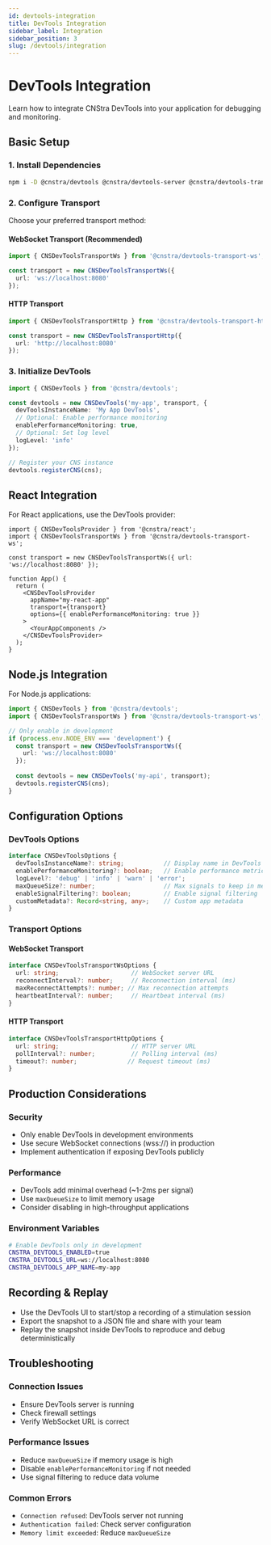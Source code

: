 ```yaml
---
id: devtools-integration
title: DevTools Integration
sidebar_label: Integration
sidebar_position: 3
slug: /devtools/integration
---
```


# DevTools Integration

Learn how to integrate CNStra DevTools into your application for debugging and monitoring.

## Basic Setup

### 1. Install Dependencies

```bash
npm i -D @cnstra/devtools @cnstra/devtools-server @cnstra/devtools-transport-ws
```

### 2. Configure Transport

Choose your preferred transport method:

#### WebSocket Transport (Recommended)
```ts
import { CNSDevToolsTransportWs } from '@cnstra/devtools-transport-ws';

const transport = new CNSDevToolsTransportWs({
  url: 'ws://localhost:8080'
});
```

#### HTTP Transport
```ts
import { CNSDevToolsTransportHttp } from '@cnstra/devtools-transport-http';

const transport = new CNSDevToolsTransportHttp({
  url: 'http://localhost:8080'
});
```

### 3. Initialize DevTools

```ts
import { CNSDevTools } from '@cnstra/devtools';

const devtools = new CNSDevTools('my-app', transport, {
  devToolsInstanceName: 'My App DevTools',
  // Optional: Enable performance monitoring
  enablePerformanceMonitoring: true,
  // Optional: Set log level
  logLevel: 'info'
});

// Register your CNS instance
devtools.registerCNS(cns);
```

## React Integration

For React applications, use the DevTools provider:

```tsx
import { CNSDevToolsProvider } from '@cnstra/react';
import { CNSDevToolsTransportWs } from '@cnstra/devtools-transport-ws';

const transport = new CNSDevToolsTransportWs({ url: 'ws://localhost:8080' });

function App() {
  return (
    <CNSDevToolsProvider 
      appName="my-react-app" 
      transport={transport}
      options={{ enablePerformanceMonitoring: true }}
    >
      <YourAppComponents />
    </CNSDevToolsProvider>
  );
}
```

## Node.js Integration

For Node.js applications:

```ts
import { CNSDevTools } from '@cnstra/devtools';
import { CNSDevToolsTransportWs } from '@cnstra/devtools-transport-ws';

// Only enable in development
if (process.env.NODE_ENV === 'development') {
  const transport = new CNSDevToolsTransportWs({ 
    url: 'ws://localhost:8080' 
  });
  
  const devtools = new CNSDevTools('my-api', transport);
  devtools.registerCNS(cns);
}
```

## Configuration Options

### DevTools Options

```ts
interface CNSDevToolsOptions {
  devToolsInstanceName?: string;           // Display name in DevTools
  enablePerformanceMonitoring?: boolean;   // Enable performance metrics
  logLevel?: 'debug' | 'info' | 'warn' | 'error';
  maxQueueSize?: number;                   // Max signals to keep in memory
  enableSignalFiltering?: boolean;         // Enable signal filtering
  customMetadata?: Record<string, any>;    // Custom app metadata
}
```

### Transport Options

#### WebSocket Transport
```ts
interface CNSDevToolsTransportWsOptions {
  url: string;                    // WebSocket server URL
  reconnectInterval?: number;     // Reconnection interval (ms)
  maxReconnectAttempts?: number; // Max reconnection attempts
  heartbeatInterval?: number;     // Heartbeat interval (ms)
}
```

#### HTTP Transport
```ts
interface CNSDevToolsTransportHttpOptions {
  url: string;                    // HTTP server URL
  pollInterval?: number;          // Polling interval (ms)
  timeout?: number;              // Request timeout (ms)
}
```

## Production Considerations

### Security
- Only enable DevTools in development environments
- Use secure WebSocket connections (wss://) in production
- Implement authentication if exposing DevTools publicly

### Performance
- DevTools add minimal overhead (~1-2ms per signal)
- Use `maxQueueSize` to limit memory usage
- Consider disabling in high-throughput applications

### Environment Variables
```bash
# Enable DevTools only in development
CNSTRA_DEVTOOLS_ENABLED=true
CNSTRA_DEVTOOLS_URL=ws://localhost:8080
CNSTRA_DEVTOOLS_APP_NAME=my-app
```

## Recording & Replay

- Use the DevTools UI to start/stop a recording of a stimulation session
- Export the snapshot to a JSON file and share with your team
- Replay the snapshot inside DevTools to reproduce and debug deterministically

## Troubleshooting

### Connection Issues
- Ensure DevTools server is running
- Check firewall settings
- Verify WebSocket URL is correct

### Performance Issues
- Reduce `maxQueueSize` if memory usage is high
- Disable `enablePerformanceMonitoring` if not needed
- Use signal filtering to reduce data volume

### Common Errors
- `Connection refused`: DevTools server not running
- `Authentication failed`: Check server configuration
- `Memory limit exceeded`: Reduce `maxQueueSize`
